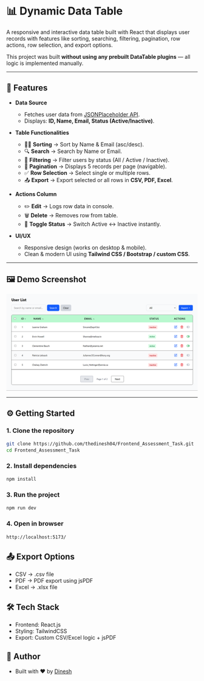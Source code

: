 # 📊 Dynamic Data Table

A responsive and interactive data table built with React that displays user records with features like sorting, searching, filtering, pagination, row actions, row selection, and export options.  

This project was built **without using any prebuilt DataTable plugins** — all logic is implemented manually.

---

## 🚀 Features

- **Data Source**
  - Fetches user data from [JSONPlaceholder API](https://jsonplaceholder.typicode.com/users).
  - Displays: **ID, Name, Email, Status (Active/Inactive)**.

- **Table Functionalities**
  - 🔼🔽 **Sorting** → Sort by Name & Email (asc/desc).
  - 🔍 **Search** → Search by Name or Email.
  - 🎯 **Filtering** → Filter users by status (All / Active / Inactive).
  - 📑 **Pagination** → Displays 5 records per page (navigable).
  - ✅ **Row Selection** → Select single or multiple rows.
  - 📤 **Export** → Export selected or all rows in **CSV, PDF, Excel**.

- **Actions Column**
  - ✏️ **Edit** → Logs row data in console.
  - 🗑️ **Delete** → Removes row from table.
  - 🔄 **Toggle Status** → Switch Active ↔ Inactive instantly.

- **UI/UX**
  - Responsive design (works on desktop & mobile).
  - Clean & modern UI using **Tailwind CSS / Bootstrap / custom CSS**.

---

## 🖼️ Demo Screenshot

![Dynamic Data Table Screenshot](./screenshot.png)

---

## ⚙️ Getting Started

### 1. Clone the repository
```bash
git clone https://github.com/thedinesh04/Frontend_Assessment_Task.git
cd Frontend_Assessment_Task
```
### 2. Install dependencies
```bash
npm install
```
### 3. Run the project
```bash
npm run dev
```
### 4. Open in browser
```bash
http://localhost:5173/
```

## 📤 Export Options
  - CSV → .csv file
  - PDF → PDF export using jsPDF
  - Excel → .xlsx file

## 🛠️ Tech Stack
  - Frontend: React.js
  - Styling: TailwindCSS
  - Export: Custom CSV/Excel logic + jsPDF
 
## 🙌 Author
  - Built with ❤️ by [Dinesh](https://github.com/thedinesh04)
